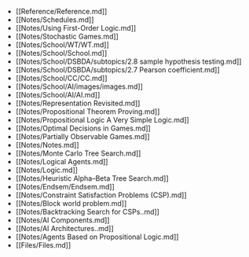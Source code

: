 - [[Reference/Reference.md]]
- [[Notes/Schedules.md]]
- [[Notes/Using First-Order Logic.md]]
- [[Notes/Stochastic Games.md]]
- [[Notes/School/WT/WT.md]]
- [[Notes/School/School.md]]
- [[Notes/School/DSBDA/subtopics/2.8 sample hypothesis testing.md]]
- [[Notes/School/DSBDA/subtopics/2.7 Pearson coefficient.md]]
- [[Notes/School/CC/CC.md]]
- [[Notes/School/AI/images/images.md]]
- [[Notes/School/AI/AI.md]]
- [[Notes/Representation Revisited.md]]
- [[Notes/Propositional Theorem Proving.md]]
- [[Notes/Propositional Logic A Very Simple Logic.md]]
- [[Notes/Optimal Decisions in Games.md]]
- [[Notes/Partially Observable Games.md]]
- [[Notes/Notes.md]]
- [[Notes/Monte Carlo Tree Search.md]]
- [[Notes/Logical Agents.md]]
- [[Notes/Logic.md]]
- [[Notes/Heuristic Alpha–Beta Tree Search.md]]
- [[Notes/Endsem/Endsem.md]]
- [[Notes/Constraint Satisfaction Problems (CSP).md]]
- [[Notes/Block world problem.md]]
- [[Notes/Backtracking Search for CSPs..md]]
- [[Notes/AI Components.md]]
- [[Notes/AI Architectures..md]]
- [[Notes/Agents Based on Propositional Logic.md]]
- [[Files/Files.md]]